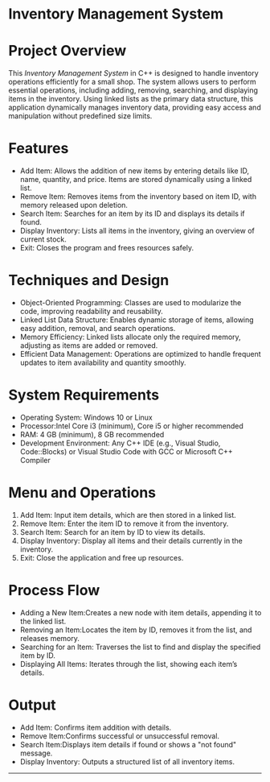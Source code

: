 
# Inventory Management System

# Project Overview
This *Inventory Management System* in C++ is designed to handle inventory operations efficiently for a small shop. The system allows users to perform essential operations, including adding, removing, searching, and displaying items in the inventory. Using linked lists as the primary data structure, this application dynamically manages inventory data, providing easy access and manipulation without predefined size limits.

# Features
- Add Item: Allows the addition of new items by entering details like ID, name, quantity, and price. Items are stored dynamically using a linked list.
- Remove Item: Removes items from the inventory based on item ID, with memory released upon deletion.
- Search Item: Searches for an item by its ID and displays its details if found.
- Display Inventory: Lists all items in the inventory, giving an overview of current stock.
- Exit: Closes the program and frees resources safely.

# Techniques and Design
- Object-Oriented Programming: Classes are used to modularize the code, improving readability and reusability.
- Linked List Data Structure: Enables dynamic storage of items, allowing easy addition, removal, and search operations.
- Memory Efficiency: Linked lists allocate only the required memory, adjusting as items are added or removed.
- Efficient Data Management: Operations are optimized to handle frequent updates to item availability and quantity smoothly.

# System Requirements
- Operating System: Windows 10 or Linux
- Processor:Intel Core i3 (minimum), Core i5 or higher recommended
- RAM: 4 GB (minimum), 8 GB recommended
- Development Environment: Any C++ IDE (e.g., Visual Studio, Code::Blocks) or Visual Studio Code with GCC or Microsoft C++ Compiler

# Menu and Operations
1. Add Item:
   Input item details, which are then stored in a linked list.
2. Remove Item:
   Enter the item ID to remove it from the inventory.
3. Search Item:
   Search for an item by ID to view its details.
4. Display Inventory:
   Display all items and their details currently in the inventory.
5. Exit:
   Close the application and free up resources.

# Process Flow
- Adding a New Item:Creates a new node with item details, appending it to the linked list.
- Removing an Item:Locates the item by ID, removes it from the list, and releases memory.
- Searching for an Item: Traverses the list to find and display the specified item by ID.
- Displaying All Items: Iterates through the list, showing each item’s details.

# Output
- Add Item: Confirms item addition with details.
- Remove Item:Confirms successful or unsuccessful removal.
- Search Item:Displays item details if found or shows a "not found" message.
- Display Inventory: Outputs a structured list of all inventory items.

---
